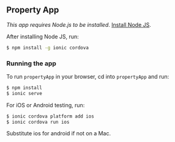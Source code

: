 
## Property App

*This app requires Node.js to be installed*. [Install Node JS](https://nodejs.org/en/).

After installing Node JS, run:

```bash
$ npm install -g ionic cordova
```

### Running the app

To run `propertyApp` in your browser, cd into `propertyApp` and run:

```bash
$ npm install
$ ionic serve
```

For iOS or Android testing, run:

```bash
$ ionic cordova platform add ios
$ ionic cordova run ios
```

Substitute ios for android if not on a Mac.

